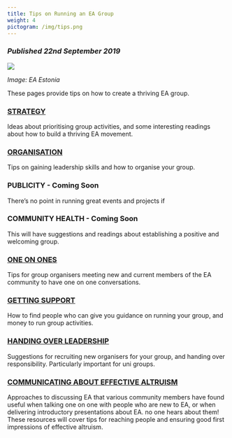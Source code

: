 ```yaml
---
title: Tips on Running an EA Group
weight: 4
pictogram: /img/tips.png
---
```

### _Published 22nd September 2019_

<p class="large_image_wrapper">
<img src="/img/tipseaestonia.jpg" />
</p>

_Image: EA Estonia_

These pages provide tips on how to create a thriving EA group. 
### [STRATEGY](/tips/strategy/)

Ideas about prioritising group activities, and some interesting readings about how to build a thriving EA movement.

### [ORGANISATION](/tips/organisation/)

Tips on gaining leadership skills and how to organise your group. 

### PUBLICITY - Coming Soon
There’s no point in running great events and projects if 

### COMMUNITY HEALTH - Coming Soon

This will have suggestions and readings about establishing a positive and welcoming group. 

### [ONE ON ONES](/tips/one-on-ones/)
Tips for group organisers meeting new and current members of the EA community to have one on one conversations.

### [GETTING SUPPORT](/tips/support/)
How to find people who can give you guidance on running your group, and money to run group activities. 

### [HANDING OVER LEADERSHIP](/tips/handover/) 
Suggestions for recruiting new organisers for your group, and handing over responsibility. Particularly important for uni groups.

### [COMMUNICATING ABOUT EFFECTIVE ALTRUISM](/learn/communicate-ea)
Approaches to discussing EA that various community members have found useful when talking one on one with people who are new to EA, or when delivering introductory presentations about EA. 
no one hears about them! These resources will cover tips for reaching people and ensuring good first impressions of effective altruism.



